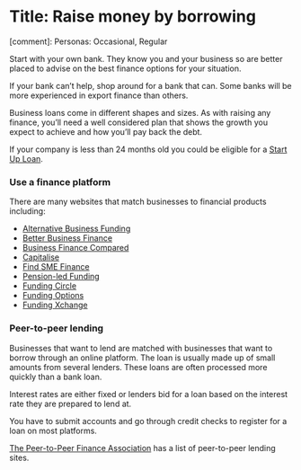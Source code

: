 # Title: Raise money by borrowing
[comment]: Personas: Occasional, Regular

Start with your own bank. They know you and your business so are better placed to advise on the best finance options for your situation. 

If your bank can&rsquo;t help, shop around for a bank that can. Some banks will be more experienced in export finance than others. 

Business loans come in different shapes and sizes. As with raising any finance, you&rsquo;ll need a well considered plan that shows the growth you expect to achieve and how you&rsquo;ll pay back the debt.

If your company is less than 24 months old you could be eligible for a [Start Up Loan](https://www.gov.uk/apply-start-up-loan "Apply for a Start Up Loan").

### Use a finance platform

There are many websites that match businesses to financial products including:

* [Alternative Business Funding](https://www.alternativebusinessfunding.co.uk/ "Alternative Business Funding")
* [Better Business Finance](http://www.betterbusinessfinance.co.uk/ "Better Business Finance")
* [Business Finance Compared](https://www.businessfinancecompared.com/ "Business Finance Compared")
* [Capitalise](https://capitalise.com/partners/exporting-is-great "Capitalise")
* [Find SME Finance](http://www.findsmefinance.co.uk/ "Find SME Finance")
* [Pension-led Funding](https://www.pensionledfunding.com/ "Pension-led Funding")
* [Funding Circle](https://www.fundingcircle.com/uk/businesses/ "Funding Circle")
* [Funding Options](https://exporting.fundingoptions.com/ "Funding Options")
* [Funding Xchange](https://www.fundingxchange.co.uk/?affiliate=ukef "Funding Xchange")

### Peer-to-peer lending

Businesses that want to lend are matched with businesses that want to borrow through an online platform. The loan is usually made up of small amounts from several lenders. These loans are often processed more quickly than a bank loan.

Interest rates are either fixed or lenders bid for a loan based on the interest rate they are prepared to lend at.

You have to submit accounts and go through credit checks to register for a loan on most platforms.

[The Peer-to-Peer Finance Association](http://p2pfa.info/p2pfa-members "Peer-to-Peer Finance Association") has a list of peer-to-peer lending sites.
